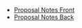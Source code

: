 - [Proposal Notes Front](documents/sapien_notes_front.pdf)
- [Proposal Notes Back](documents/sapien_notes_back.pdf)
